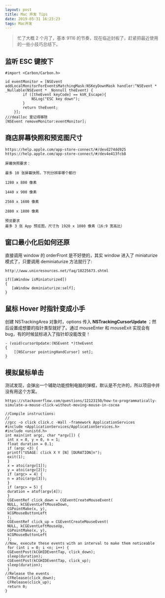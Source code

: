 ```yaml
---
layout: post
title: Mac 开发 Tips
date: 2019-05-31 16:23:23
tags: Mac开发
---
```


> 忙了大概 2 个月了，基本 9116 的节奏，现在临近封板了，赶紧把最近使用的一些小技巧总结下。

## 监听 ESC 键按下

```
#import <Carbon/Carbon.h>

id eventMonitor = [NSEvent addLocalMonitorForEventsMatchingMask:NSKeyDownMask handler:^NSEvent * _Nullable(NSEvent * _Nonnull theEvent) {
        if ([theEvent keyCode] == kVK_Escape){
            NSLog("ESC key down");
        }
        return theEvent;
    }];
///dealloc 里记得移除
[NSEvent removeMonitor:eventMonitor];
```

## 商店屏幕快照和预览图尺寸

```
https://help.apple.com/app-store-connect/#/devd274dd925
https://help.apple.com/app-store-connect/#/dev4e413fcb8

屏幕快照要求：

最多 10 张屏幕快照，下列分辨率哪个都行

1280 x 800 像素

1440 x 900 像素

2560 x 1600 像素

2880 x 1800 像素

预览要求
最多 3 张 App 预览图，尺寸为 1920 x 1080 像素（16:9 宽高比）

```

## 窗口最小化后如何还原

直接调用 window 的 orderFront 是不好使的，其实 window 进入了 miniaturize 模式了，只要调用 deminiaturize 方法就行了:

```
http://www.unixresources.net/faq/10225673.shtml

if([aWindow isMiniaturized])
{
   [aWindow deminiaturize:self];
}

```

## 鼠标 Hover 时指针变成小手

创建 NSTrackingArea 对象时，options 传入 **NSTrackingCursorUpdate** ；然后设置成想要的指针类型就好了。通过 mouseEnter 和 mouseExit 实现会有bug，有的时候鼠标进入了指针却没能改变！

```
- (void)cursorUpdate:(NSEvent *)theEvent
{
    [[NSCursor pointingHandCursor] set];
}
```

## 模拟鼠标单击

测试发现，会弹出一个辅助功能控制电脑的弹框，默认是不允许的，所以项目中并没有用这个方案。

```
https://stackoverflow.com/questions/12123150/how-to-programmatically-simulate-a-mouse-click-without-moving-mouse-in-cocoa

//Compile instructions:
//
//gcc -o click click.c -Wall -framework ApplicationServices
#include <ApplicationServices/ApplicationServices.h>
#include <unistd.h>
int main(int argc, char *argv[]) {
 int x = 0, y = 0, n = 1;
 float duration = 0.1;
 if (argc <3) {
 printf("USAGE: click X Y [N] [DURATION]n");
 exit(1);
 }
 x = atoi(argv[1]);
 y = atoi(argv[2]);
 if (argc> = 4) {
 n = atoi(argv[3]);
 }
 if (argc> = 5) {
 duration = atof(argv[4]);
 }
 CGEventRef click_down = CGEventCreateMouseEvent(
 NULL, kCGEventLeftMouseDown,
 CGPointMake(x, y),
 kCGMouseButtonLeft
 );
 CGEventRef click_up = CGEventCreateMouseEvent(
 NULL, kCGEventLeftMouseUp,
 CGPointMake(x, y),
 kCGMouseButtonLeft
 );
//Now, execute these events with an interval to make them noticeable
 for (int i = 0; i <n; i++) {
 CGEventPost(kCGHIDEventTap, click_down);
 sleep(duration);
 CGEventPost(kCGHIDEventTap, click_up);
 sleep(duration);
 }
//Release the events
 CFRelease(click_down);
 CFRelease(click_up);
 return 0;
}
```